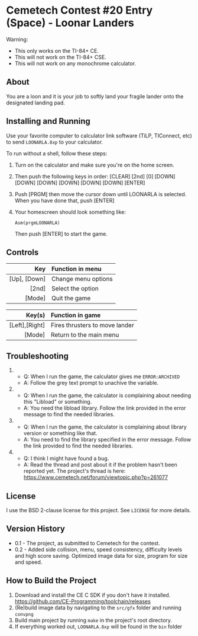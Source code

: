 Cemetech Contest #20 Entry (Space) - Loonar Landers
===================================================

Warning:
* This only works on the TI-84+ CE.
* This will not work on the TI-84+ CSE.
* This will not work on any monochrome calculator.

About
-----
You are a loon and it is your job to softly land your fragile lander onto
the designated landing pad. 

Installing and Running
----------------------

Use your favorite computer to calculator link software (TiLP, TIConnect, etc)
to send `LOONARLA.8xp` to your calculator.

To run without a shell, follow these steps:
1. Turn on the calculator and make sure you're on the home screen.
2. Then push the following keys in order:
   [CLEAR] [2nd] [0] [DOWN] [DOWN] [DOWN] [DOWN] [DOWN] [DOWN] [ENTER]
3. Push [PRGM] then move the cursor down until LOONARLA is selected.
   When you have done that, push [ENTER]
4. Your homescreen should look something like:

   `Asm(prgmLOONARLA)`

   Then push [ENTER] to start the game.
   
Controls
--------

| Key    | Function in menu
| ------:|:----------------
| [Up], [Down] | Change menu options
| [2nd]  | Select the option
| [Mode] | Quit the game


| Key(s)  | Function in game
| ----:|:----------------
| [Left],[Right] | Fires thrusters to move lander
| [Mode] | Return to the main menu
   
Troubleshooting
---------------
1. * Q: When I run the game, the calculator gives me `ERROR:ARCHIVED`
   * A: Follow the grey text prompt to unachive the variable.

2. * Q: When I run the game, the calculator is complaining
        about needing this "Libload" or something.
   * A: You need the libload library. Follow the link provided in the
        error message to find the needed libraries.
		
3. * Q: When I run the game, the calculator is complaining about
        library version or something like that.
   * A: You need to find the library specified in the error message.
        Follow the link provided to find the needed libraries.
		
4. * Q: I think I might have found a bug.
   * A: Read the thread and post about it if the problem hasn't been reported yet.
        The project's thread is here: https://www.cemetech.net/forum/viewtopic.php?p=261077

License
-------
I use the BSD 2-clause license for this project.
See `LICENSE` for more details.

Version History
---------------

* 0.1 - The project, as submitted to Cemetech for the contest.
* 0.2 -  Added side collision, menu, speed consistency, difficulty levels
		 and high score saving.
		 Optimized image data for size, program for size and speed.
		
How to Build the Project
------------------------

1. Download and install the CE C SDK if you don't have it installed.
   https://github.com/CE-Programming/toolchain/releases
2. (Re)build image data by navigating to the `src/gfx` folder and running `convpng`
3. Build main project by running `make` in the project's root directory.
4. If everything worked out, `LOONARLA.8xp` will be found in the `bin` folder